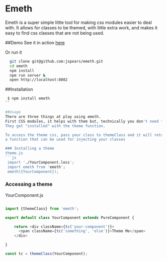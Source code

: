 Emeth
===
Emeth is a super simple little tool for making css modules easier to deal with.
It allows for classes to be themed, with little extra work, and makes it easy
to find css classes that are  not being used.

##Demo
See it in action [here](https://jspears.github.io/emeth)

Or run it 

```sh
  git clone git@github.com:jspears/emeth.git
  cd emeth
  npm install
  npm run server &
  open http://localhost:8082
```

##Installation
```sh
 $ npm install emeth
``

##Usage
There are three things at play using emeth.
First CSS modules, it helps with them but, technically you don't need them.
They got "installed" with the theme function.

To access the theme css, pass your class to themeClass and it will return
a function that can be used for injecting your classes

### Installing a theme
theme.js
```js
 import './YourComponent.less';
 import emeth from 'emeth';
 emeth({YourComponent});

```

### Accessing a theme
YourComponent.js
```js

import {themeClass} from 'emeth';

export default class YourComponent extends PureComponent {

    return <div className={tc('your-component')}>
      <span className={tc('something', 'else')}>Theme Me</span>
    </div>

}

const tc = themeClass(YourComponent);


```

